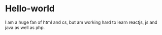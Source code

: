 # Hello-world 
I am a huge fan of html and cs, but am working hard to learn reactjs, js and java as well as php. 
